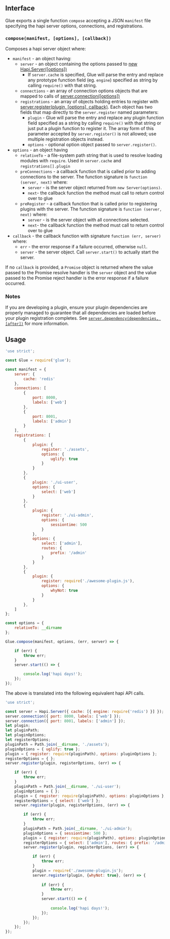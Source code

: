 
## Interface

Glue exports a single function `compose` accepting a JSON `manifest` file specifying the hapi server options, connections, and registrations.

### `compose(manifest, [options], [callback])`

Composes a hapi server object where:
+ `manifest` - an object having:
  * `server` - an object containing the options passed to [new Hapi.Server([options])](http://hapijs.com/api#new-serveroptions)
    + If `server.cache` is specified, Glue will parse the entry and replace any prototype function field (eg. `engine`) specified as string by calling `require()` with that string.
  * `connections` - an array of connection options objects that are mapped to calls of [server.connection([options])](http://hapijs.com/api#serverconnectionoptions)
  * `registrations` - an array of objects holding entries to register with [server.register(plugin, [options], callback)](http://hapijs.com/api#serverregisterplugins-options-callback).  Each object has two fields that map directly to the `server.register` named parameters:
    + `plugin` - Glue will parse the entry and replace any plugin function field specified as a string by calling `require()` with that string or just put a plugin function to register it. The array form of this parameter accepted by `server.register()` is not allowed; use multiple registration objects instead.
    + `options` - optional option object passed to `server.register()`.
+ `options` - an object having
  * `relativeTo` - a file-system path string that is used to resolve loading modules with `require`.  Used in `server.cache` and `registrations[].plugin`
  * `preConnections` - a callback function that is called prior to adding connections to the server. The function signature is `function (server, next)` where:
    + `server` - is the server object returned from `new Server(options)`.
    + `next`- the callback function the method must call to return control over to glue
  * `preRegister` - a callback function that is called prior to registering plugins with the server. The function signature is `function (server, next)` where:
    + `server` - is the server object with all connections selected.
    + `next`- the callback function the method must call to return control over to glue
+ `callback` - the callback function with signature `function (err, server)` where:
  * `err` - the error response if a failure occurred, otherwise `null`.
  * `server` - the server object. Call `server.start()` to actually start the server.

If no `callback` is provided, a `Promise` object is returned where the value passed to the Promise resolve handler is the `server` object and the value passed to the Promise reject handler is the error response if a failure occurred.

### Notes

If you are developing a plugin, ensure your plugin dependencies are properly managed to guarantee that all dependencies are loaded before your plugin registration completes.  See [`server.dependency(dependencies, [after])`](http://hapijs.com/api#serverdependencydependencies-after) for more information.

## Usage

```javascript
'use strict';

const Glue = require('glue');

const manifest = {
    server: {
        cache: 'redis'
    },
    connections: [
        {
            port: 8000,
            labels: ['web']
        },
        {
            port: 8001,
            labels: ['admin']
        }
    ],
    registrations: [
        {
            plugin: {
                register: './assets',
                options: {
                    uglify: true
                }
            }
        },
        {
            plugin: './ui-user',
            options: {
                select: ['web']
            }
        },
        {
            plugin: {
                register: './ui-admin',
                options: {
                    sessiontime: 500
                }
            },
            options: {
                select: ['admin'],
                routes: {
                    prefix: '/admin'
                }
            }
        },
        {
            plugin: {
                register: require('./awesome-plugin.js'),
                options: {
                    whyNot: true
                }
            }
        },
    ]
};

const options = {
    relativeTo: __dirname
};

Glue.compose(manifest, options, (err, server) => {

    if (err) {
        throw err;
    }
    server.start(() => {

        console.log('hapi days!');
    });
});
```

The above is translated into the following equivalent hapi API calls.

```javascript
'use strict';

const server = Hapi.Server({ cache: [{ engine: require('redis') }] });
server.connection({ port: 8000, labels: ['web'] });
server.connection({ port: 8001, labels: ['admin'] });
let plugin;
let pluginPath;
let pluginOptions;
let registerOptions;
pluginPath = Path.join(__dirname, './assets');
pluginOptions = { uglify: true };
plugin = { register: require(pluginPath), options: pluginOptions };
registerOptions = { };
server.register(plugin, registerOptions, (err) => {

    if (err) {
        throw err;
    }
    pluginPath = Path.join(__dirname, './ui-user');
    pluginOptions = { };
    plugin = { register: require(pluginPath), options: pluginOptions };
    registerOptions = { select: ['web'] };
    server.register(plugin, registerOptions, (err) => {

        if (err) {
            throw err;
        }
        pluginPath = Path.join(__dirname, './ui-admin');
        pluginOptions = { sessiontime: 500 };
        plugin = { register: require(pluginPath), options: pluginOptions };
        registerOptions = { select: ['admin'], routes: { prefix: '/admin' } };
        server.register(plugin, registerOptions, (err) => {

            if (err) {
                throw err;
            }
            plugin = require('./awesome-plugin.js');
            server.register(plugin, {whyNot: true}, (err) => {
                
                if (err) {
                    throw err;
                }
                server.start(() => {
                    
                    console.log('hapi days!');
                }); 
            });
        });
    });
});
```
